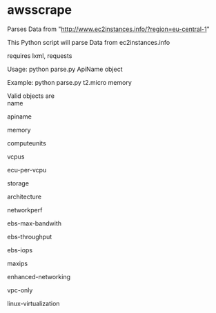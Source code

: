 # awsscrape
Parses Data from  "http://www.ec2instances.info/?region=eu-central-1"

This Python script will parse Data from ec2instances.info 

requires lxml, requests 

Usage: python parse.py ApiName object

Example: python parse.py t2.micro memory 


Valid objects are  
name  

apiname 

memory 

computeunits 

vcpus 

ecu-per-vcpu 

storage 

architecture 

networkperf 

ebs-max-bandwith  

ebs-throughput 

ebs-iops 

maxips 

enhanced-networking 

vpc-only 

linux-virtualization 


